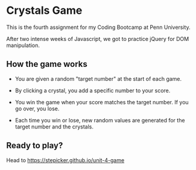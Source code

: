 # Crystals Game

This is the fourth assignment for my Coding Bootcamp at Penn University.

After two intense weeks of Javascript, we got to practice jQuery for DOM manipulation.


## How the game works

- You are given a random "target number" at the start of each game.

- By clicking a crystal, you add a specific number to your score.

- You win the game when your score matches the target number. If you go over, you lose.

- Each time you win or lose, new random values are generated for the target number and the crystals.


## Ready to play?

Head to https://stepicker.github.io/unit-4-game
